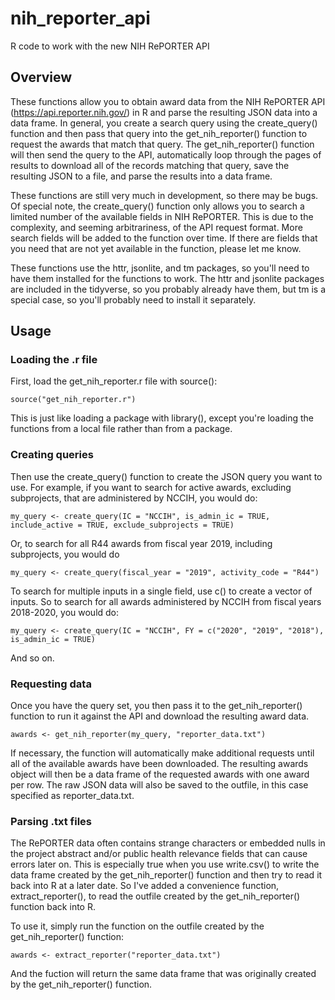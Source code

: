 # nih_reporter_api
R code to work with the new NIH RePORTER API

## Overview

These functions allow you to obtain award data from the NIH RePORTER API (https://api.reporter.nih.gov/) in R and parse the resulting JSON data into a data frame. In general, you create a search query using the create_query() function and then pass that query into the get_nih_reporter() function to request the awards that match that query. The get_nih_reporter() function will then send the query to the API, automatically loop through the pages of results to download all of the records matching that query, save the resulting JSON to a file, and parse the results into a data frame. 

These functions are still very much in development, so there may be bugs. Of special note, the create_query() function only allows you to search a limited number of the available fields in NIH RePORTER. This is due to the complexity, and seeming arbitrariness, of the API request format. More search fields will be added to the function over time. If there are fields that you need that are not yet available in the function, please let me know. 

These functions use the httr, jsonlite, and tm packages, so you'll need to have them installed for the functions to work. The httr and jsonlite packages are included in the tidyverse, so you probably already have them, but tm is a special case, so you'll probably need to install it separately. 

## Usage

### Loading the .r file

First, load the get_nih_reporter.r file with source(): 

    source("get_nih_reporter.r")
    
This is just like loading a package with library(), except you're loading the functions from a local file rather than from a package.
    
### Creating queries

Then use the create_query() function to create the JSON query you want to use. For example, if you want to search for active awards, excluding subprojects, that are administered by NCCIH, you would do: 

    my_query <- create_query(IC = "NCCIH", is_admin_ic = TRUE, include_active = TRUE, exclude_subprojects = TRUE)
    
Or, to search for all R44 awards from fiscal year 2019, including subprojects, you would do 

    my_query <- create_query(fiscal_year = "2019", activity_code = "R44")
    
To search for multiple inputs in a single field, use c() to create a vector of inputs. So to search for all awards administered by NCCIH from fiscal years 2018-2020, you would do: 

    my_query <- create_query(IC = "NCCIH", FY = c("2020", "2019", "2018"), is_admin_ic = TRUE)
    
And so on. 
    
### Requesting data

Once you have the query set, you then pass it to the get_nih_reporter() function to run it against the API and download the resulting award data. 

    awards <- get_nih_reporter(my_query, "reporter_data.txt")
    
If necessary, the function will automatically make additional requests until all of the available awards have been downloaded. The resulting awards object will then be a data frame of the requested awards with one award per row. The raw JSON data will also be saved to the outfile, in this case specified as reporter_data.txt. 

### Parsing .txt files

The RePORTER data often contains strange characters or embedded nulls in the project abstract and/or public health relevance fields that can cause errors later on. This is especially true when you use write.csv() to write the data frame created by the get_nih_reporter() function and then try to read it back into R at a later date. So I've added a convenience function, extract_reporter(), to read the outfile created by the get_nih_reporter() function back into R.

To use it, simply run the function on the outfile created by the get_nih_reporter() function:

    awards <- extract_reporter("reporter_data.txt")
    
And the fuction will return the same data frame that was originally created by the get_nih_reporter() function.
